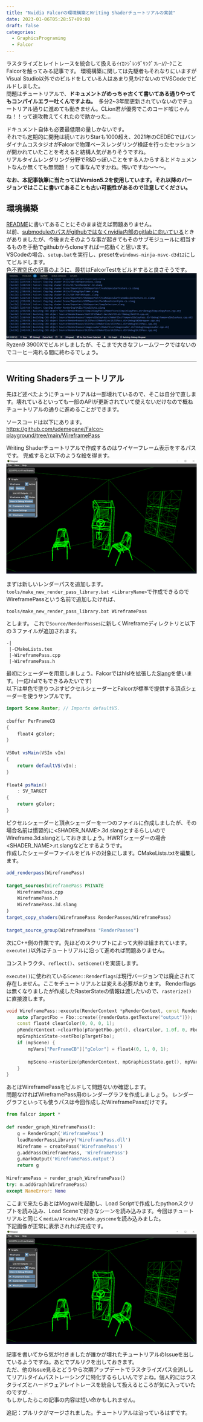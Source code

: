 ```yaml
---
title: "Nvidia Falcorの環境構築とWriting Shaderチュートリアルの実装"
date: 2023-01-06T05:28:57+09:00
draft: false
categories:
  - GraphicsPrograming
  - Falcor
---
```


ラスタライズとレイトレースを統合して扱えるｲｲｶﾝｼﾞﾚﾝﾀﾞﾘﾝｸﾞﾌﾚｰﾑﾜｰｸことFalcorを触ってみる記事です。
環境構築に関しては先駆者もそれなりにいますがVisual Studio以外でのビルドをしている人はあまり見かけないのでVSCodeでビルドしました。  
問題はチュートリアルで、**ドキュメントがめっちゃ古くて書いてある通りやってもコンパイルエラー吐くんですよね。**　多分2~3年間更新されていないのでチュートリアル通りに進めても動きません。CLion君が優秀でこのコード嘘じゃんね！！って速攻教えてくれたので助かった...  

ドキュメント自体も必要最低限の量しかないです。  
それでも定期的に開発は続いておりStarも1000超え、2021年のCEDECではバンダイナムコスタジオがFalcorで物理ベースレンダリング検証を行ったセッションが開かれていたことを考えると結構人気がありそうですね。  
リアルタイムレンダリング分野でR&Dっぽいことをする人からするとドキュメントなんか無くても無問題！って事なんですかね。怖いですね～～～。

**なお、本記事執筆に当たってはVersion5.2を使用しています。それ以降のバージョンではここに書いてあることも古い可能性があるので注意してください。**

## 環境構築
[README](https://github.com/NVIDIAGameWorks/Falcor#readme)に書いてあることにそのまま従えば問題ありません。  
以前、[submoduleのパスがgithubではなくnvidia内部のgitlabに向いている](https://github.com/NVIDIAGameWorks/Falcor/pull/327)ときがありましたが、今後またそのような事が起きてもそのサブモジュールに相当するものを手動でgithubからcloneすれば一応動くと思います。  
VSCodeの場合、`setup.bat`を実行し、presetを`windows-ninja-msvc-d3d12`にしてビルドします。  
[色不異空氏の記事](https://shikihuiku.github.io/post/falcor_getting_started/)のように、最初はFalcorTestをビルドすると良さそうです。　　
![](2023-01-12-20-34-58.png)
Ryzen9 3900Xでビルドしましたが、そこまで大きなフレームワークではないのでコーヒー淹れる間に終わるでしょう。

---
## Writing Shadersチュートリアル
先ほど述べたようにチュートリアルは一部壊れているので、そこは自分で直します。壊れているといっても一部のAPIが更新されていて使えないだけなので概ねチュートリアルの通りに進めることができます。

ソースコードは以下にあります。  
https://github.com/udemegane/Falcor-playground/tree/main/WireframePass

Writing Shaderチュートリアルで作成するのはワイヤーフレーム表示をするパスです。
完成すると以下のような絵を得ます。
![](2023-01-11-21-58-26.png)

まずは新しいレンダーパスを追加します。`tools/make_new_render_pass_library.bat <LibraryName>`で作成できるのでWireframePassという名前で追加したければ、
```
tools/make_new_render_pass_library.bat WireframePass
```  
とします。
これで`Source/RenderPasses`に新しくWireframeディレクトリと以下の３ファイルが追加されます。
```
-|
 |-CMakeLists.tex
 |-WireframePass.cpp
 |-WireframePass.h
```
最初にシェーダーを用意しましょう。Falcorではhlslを拡張した[Slang](https://github.com/shader-slang/slang)を使います。(一応hlslでもできるみたいです)  
以下は単色で塗りつぶすピクセルシェーダーとFalcorが標準で提供する頂点シェーダーを使うサンプルです。
```java
import Scene.Raster; // Imports defaultVS.

cbuffer PerFrameCB
{
    float4 gColor;
}

VSOut vsMain(VSIn vIn)
{
    return defaultVS(vIn);
}

float4 psMain()
    : SV_TARGET
{
    return gColor;
}

```
ピクセルシェーダーと頂点シェーダーを一つのファイルに作成しましたが、その場合名前は慣習的に<SHADER_NAME>.3d.slangとするらしいのでWireframe.3d.slangとしておきましょう。HWRTシェーダーの場合<SHADER_NAME>.rt.slangなどとするようです。  
作成したシェーダーファイルをビルドの対象にします。CMakeLists.txtを編集します。
```CMake
add_renderpass(WireframePass)

target_sources(WireframePass PRIVATE
    WireframePass.cpp
    WireframePass.h
    WireframePass.3d.slang
)
target_copy_shaders(WireframePass RenderPasses/WireframePass)

target_source_group(WireframePass "RenderPasses")
```
次にC++側の作業です。先ほどのスクリプトによって大枠は組まれています。  
`execute()`以外はチュートリアルに沿って進めれば問題ありません。

コンストラクタ、`reflect()`、`setScene()`を実装します。

`execute()`に使われている`Scene::Renderflags`は現行バージョンでは廃止されて存在しません。ここをチュートリアルとは変える必要があります。
Renderflagsは無くなりましたが作成したRasterStateの情報は渡したいので、`rasterize()`に直接渡します。

```C++
void WireframePass::execute(RenderContext *pRenderContext, const RenderData &renderData) {
    auto pTargetFbo = Fbo::create({renderData.getTexture("output")});
    const float4 clearColor(0, 0, 0, 1);
    pRenderContext->clearFbo(pTargetFbo.get(), clearColor, 1.0f, 0, FboAttachmentType::All);
    mpGraphicsState->setFbo(pTargetFbo);
    if (mpScene) {
        mpVars["PerFrameCB"]["gColor"] = float4(0, 1, 0, 1);

        mpScene->rasterize(pRenderContext, mpGraphicsState.get(), mpVars.get(), mpRasterState, mpRasterState);
    }
}
```
あとはWireframePassをビルドして問題ないか確認します。  
問題なければWireframePass用のレンダーグラフを作成しましょう。
レンダーグラフといっても使うパスは今回作成したWireframePassだけです。　　
```Python
from falcor import *

def render_graph_WireframePass():
    g = RenderGraph('WireframePass')
    loadRenderPassLibrary('WireframePass.dll')
    Wireframe = createPass('WireframePass')
    g.addPass(WireframePass, 'WireframePass')
    g.markOutput('WireframePass.output')
    return g

WireframePass = render_graph_WireframePass()
try: m.addGraph(WireframePass)
except NameError: None
```

ここまで来たらあとはMogwaiを起動し、Load Scriptで作成したpythonスクリプトを読み込み、Load Sceneで好きなシーンを読み込みます。今回はチュートリアルと同じく`media/Arcade/Arcade.pyscene`を読み込みました。  
下記画像が正常に表示されれば完成です。
![](2023-01-11-21-58-26.png)


記事を書いてから気が付きましたが誰かが壊れたチュートリアルのIssueを出しているようですね。あとでプルリクを出しておきます。  
ただ、他のIssue見るとどうやら次期アップデートでラスタライズパス全消ししてリアルタイムパストレーシングに特化するらしいんですよね。個人的にはラスタライズとハードウェアレイトレースを統合して扱えるところが気に入っていたのですが...  
もしかしたらこの記事の内容は短い命かもしれません。

追記：プルリクがマージされました。チュートリアルは治っているはずです。
